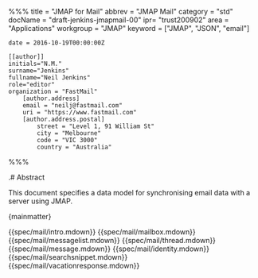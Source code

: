 %%%
    title = "JMAP for Mail"
    abbrev = "JMAP Mail"
    category = "std"
    docName = "draft-jenkins-jmapmail-00"
    ipr= "trust200902"
    area = "Applications"
    workgroup = "JMAP"
    keyword = ["JMAP", "JSON", "email"]

    date = 2016-10-19T00:00:00Z

    [[author]]
    initials="N.M."
    surname="Jenkins"
    fullname="Neil Jenkins"
    role="editor"
    organization = "FastMail"
        [author.address]
        email = "neilj@fastmail.com"
        uri = "https://www.fastmail.com"
        [author.address.postal]
            street = "Level 1, 91 William St"
            city = "Melbourne"
            code = "VIC 3000"
            country = "Australia"
%%%

.# Abstract

This document specifies a data model for synchronising email data with a server using JMAP.

{mainmatter}

{{spec/mail/intro.mdown}}
{{spec/mail/mailbox.mdown}}
{{spec/mail/messagelist.mdown}}
{{spec/mail/thread.mdown}}
{{spec/mail/message.mdown}}
{{spec/mail/identity.mdown}}
{{spec/mail/searchsnippet.mdown}}
{{spec/mail/vacationresponse.mdown}}
